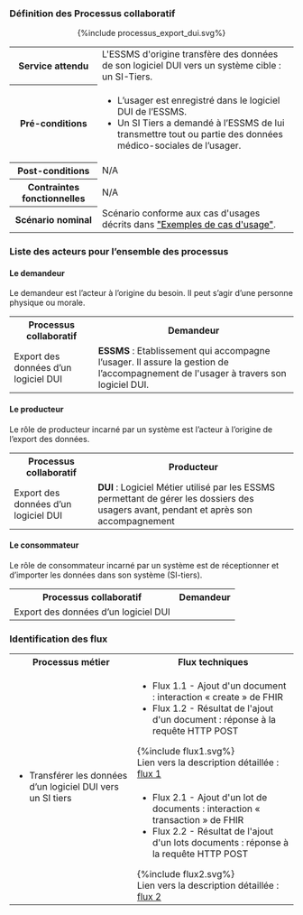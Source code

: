 

### Définition des Processus collaboratif

<!-- commande pour insérer un fichier plantuml dans un fichier .md -->
<div style="text-align:center;">{%include processus_export_dui.svg%}</div>

<table style="width:100%">
  <tr>
    <th>Service attendu</th>
    <td>L'ESSMS d'origine transfère des données de son logiciel DUI vers un système cible : un SI-Tiers.</td>
  </tr>
  <tr>
    <th>Pré-conditions</th>
  <td>
  <ul>
  <li>L’usager est enregistré dans le logiciel DUI de l’ESSMS.</li>
  <li>Un SI Tiers a demandé à l’ESSMS de lui transmettre tout ou partie des données médico-sociales de l’usager.</li>
  </ul>
  </td>
  </tr>
  <tr>
    <th>Post-conditions</th>
    <td>N/A</td>
  </tr>
  <tr>
    <th>Contraintes fonctionnelles</th>
    <td>N/A</td>
  </tr>
  <tr>
    <th>Scénario nominal</th>
    <td>Scénario conforme aux cas d'usages décrits dans 
    <a href="sfe_cadre_juridique.html#exemples-de-cas-dusage"><span style="color:windowtext;">"Exemples de cas d'usage"</span></a>.
    </td>
  </tr>
</table>

### Liste des acteurs pour l’ensemble des processus

#### Le demandeur

Le demandeur est l’acteur à l’origine du besoin. Il peut s’agir d’une personne physique ou morale.

<table style="width:100%">
  <tr>
    <th>Processus collaboratif</th>
    <th>Demandeur</th>
  </tr>
  <tr>
    <td rowspan=2>Export des données d’un logiciel DUI</td>
    <td><b>ESSMS</b> : Etablissement qui accompagne l’usager. Il assure la gestion de l’accompagnement de l'usager à travers son logiciel DUI.</td>
  </tr>
</table>

#### Le producteur 

Le rôle de producteur incarné par un système est l’acteur à l’origine de l’export des données.

<table style="width:100%">
  <tr>
    <th>Processus collaboratif</th>
    <th>Producteur</th>
  </tr>
  <tr>
    <td>Export des données d’un logiciel DUI</td>
    <td rowspan="3"><b>DUI</b> : Logiciel Métier utilisé par les ESSMS permettant de gérer les dossiers des usagers avant, pendant et après son accompagnement</td>
  </tr>
</table>

#### Le consommateur

Le rôle de consommateur incarné par un système est de réceptionner et d’importer les données dans son système (SI-tiers). 

<table style="width:100%">
  <tr>
    <th>Processus collaboratif</th>
    <th>Demandeur</th>
  </tr>
  <tr>
    <td>Export des données d’un logiciel DUI</td>
  </tr>
</table>

### Identification des flux

<table style="width:100%">
  <tr>
    <th>Processus métier</th>
    <th>Flux techniques</th>
  </tr>
  <tr>
    <td rowspan="2">
      <ul>
      <li>Transférer les données d’un logiciel DUI vers un SI tiers</li>
      </ul>
    </td>
    <td>
      <ul>
      <li>Flux 1.1 - Ajout d'un document : interaction « create » de FHIR</li>
      <li>Flux 1.2 - Résultat de l'ajout d'un document : réponse à la requête HTTP POST</li>
      </ul>
      {%include flux1.svg%} <br>
      Lien vers la description détaillée : <a href="description_flux_1_ajout_doc.html">flux 1</a>
    </td>
  </tr>
  <tr>
    <td>
      <ul>
      <li>Flux 2.1 - Ajout d'un lot de documents : interaction « transaction » de FHIR</li>
      <li>Flux 2.2 - Résultat de l'ajout d'un lots documents : réponse à la requête HTTP POST</li>
      </ul>
      {%include flux2.svg%} <br>
      Lien vers la description détaillée : <a href="description_flux_2_ajout_lot_doc.html">flux 2</a>
    </td>
  </tr>
</table>